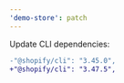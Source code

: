 ```yaml
---
'demo-store': patch
---
```


Update CLI dependencies:

```diff
-"@shopify/cli": "3.45.0",
+"@shopify/cli": "3.47.5",
```

